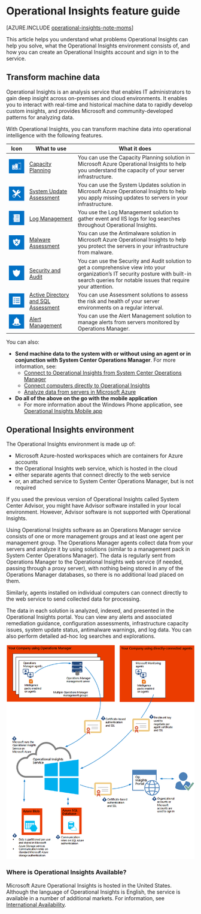 <properties
	pageTitle="Operational Insights Feature Guide"
	description="Operational Insights is an analysis service that enables IT administrators to gain deep insight across on-premises and cloud environments. It enables you to interact with real-time and historical machine data to rapidly develop custom insights, and provides Microsoft and community-developed patterns for analyzing data."
	services="operational-insights"
	documentationCenter=""
	authors="bandersmsft"
	manager="jwhit"
	editor=""/>

<tags
	ms.service="operational-insights"
	ms.workload="na"
	ms.tgt_pltfrm="na"
	ms.devlang="na"
	ms.topic="article"
	ms.date="05/11/2015"
	ms.author="banders"/>

# Operational Insights feature guide

[AZURE.INCLUDE [operational-insights-note-moms](../includes/operational-insights-note-moms.md)]

This article helps you understand what problems Operational Insights can help you solve, what the Operational Insights environment consists of, and how you can create an Operational Insights account and sign in to the service.

## Transform machine data

Operational Insights is an analysis service that enables IT administrators to gain deep insight across on-premises and cloud environments. It enables you to interact with real-time and historical machine data to rapidly develop custom insights, and provides Microsoft and community-developed patterns for analyzing data.

With Operational Insights, you can transform machine data into operational intelligence with the following features.


|**Icon** | **What to use** | **What it does**|
|---|---|---|
|![](./media/operational-insights-feature-guide/cap-plan.png) | [Capacity Planning](operational-insights-capacity.md) | You can use the Capacity Planning solution in Microsoft Azure Operational Insights to help you understand the capacity of your server infrastructure. |
| ![](./media/operational-insights-feature-guide/update.png) | [System Update Assessment](operational-insights-updates.md) | You can use the System Updates solution in Microsoft Azure Operational Insights to help you apply missing updates to servers in your infrastructure. |
| ![](./media/operational-insights-feature-guide/log-mgt.png) | [Log Management](operational-insights-search.md) | You use the Log Management solution to gather event and IIS logs for log searches throughout Operational Insights. |
| ![](./media/operational-insights-feature-guide/malware.png) | [Malware Assessment](operational-insights-antimalware.md) | You can use the Antimalware solution in Microsoft Azure Operational Insights to help you protect the servers in your infrastructure from malware. |
| ![](./media/operational-insights-feature-guide/sec-audit.png) | [Security and Audit](operational-insights-security-audit.md) | You can use the Security and Audit solution to get a comprehensive view into your organization’s IT security posture with built-in search queries for notable issues that require your attention. |
| ![](./media/operational-insights-feature-guide/assessment.png) | [Active Directory and SQL Assessment](operational-insights-assessment.md) | You can use Assessment solutions to assess the risk and health of your server environments on a regular interval. |
| ![](./media/operational-insights-feature-guide/alert.png) | [Alert Management](operational-insights-alerts.md) | You can use the Alert Management solution to manage alerts from servers monitored by Operations Manager. |


You can also:

- **Send machine data to the system with or without using an agent or in conjunction with System Center Operations Manager**. For more information, see:
	- [Connect to Operational Insights from System Center Operations Manager](operational-insights-connect-scom.md)
	- [Connect computers directly to Operational Insights](operational-insights-direct-agent.md)
	- [Analyze data from servers in Microsoft Azure](operational-insights-analyze-data-azure.md)
- **Do all of the above on the go with the mobile application**
	- For more information about the Windows Phone application, see [Operational Insights Mobile app](http://www.windowsphone.com/en-us/store/app/operational-insights/4823b935-83ce-466c-82bb-bd0a3f58d865)

## Operational Insights environment

The Operational Insights environment is made up of:

- Microsoft Azure-hosted workspaces which are containers for Azure accounts
- the Operational Insights web service, which is hosted in the cloud
- either separate agents that connect directly to the web service
- or, an attached service to System Center Operations Manager, but is not required


If you used the previous version of Operational Insights called System Center Advisor, you might have Advisor software installed in your local environment. However, Advisor software is not supported with Operational Insights.

Using Operational Insights software as an Operations Manager service consists of one or more management groups and at least one agent per management group. The Operations Manager agents collect data from your servers and analyze it by using solutions (similar to a management pack in System Center Operations Manager). The data is regularly sent from Operations Manager to the Operational Insights web service (if needed, passing through a proxy server), with nothing being stored in any of the Operations Manager databases, so there is no additional load placed on them.

Similarly, agents installed on individual computers can connect directly to the web service to send collected data for processing.

The data in each solution is analyzed, indexed, and presented in the Operational Insights portal. You can view any alerts and associated remediation guidance, configuration assessments, infrastructure capacity issues, system update status, antimalware warnings, and log data. You can also perform detailed ad-hoc log searches and explorations.

![Image of Operational Insights overview diagram](./media/operational-insights-feature-guide/environment.png)

### Where is Operational Insights Available?
Microsoft Azure Operational Insights is hosted in the United States. Although the language of Operational Insights is English, the service is available in a number of additional markets. For information, see [International Availability](http://go.microsoft.com/fwlink/?LinkId=229842).
